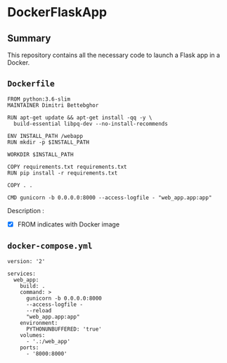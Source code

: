 # DockerFlaskApp

## Summary

This repository contains all the necessary code to launch a Flask app in a Docker.






## `Dockerfile` 

```console
FROM python:3.6-slim
MAINTAINER Dimitri Bettebghor

RUN apt-get update && apt-get install -qq -y \
  build-essential libpq-dev --no-install-recommends

ENV INSTALL_PATH /webapp
RUN mkdir -p $INSTALL_PATH

WORKDIR $INSTALL_PATH

COPY requirements.txt requirements.txt
RUN pip install -r requirements.txt

COPY . .

CMD gunicorn -b 0.0.0.0:8000 --access-logfile - "web_app.app:app"
```

Description :
- [x] FROM indicates with Docker image 


## `docker-compose.yml` 

```console
version: '2'

services:
  web_app:
    build: .
    command: >
      gunicorn -b 0.0.0.0:8000
      --access-logfile -
      --reload
      "web_app.app:app"
    environment:
      PYTHONUNBUFFERED: 'true'
    volumes:
      - '.:/web_app'
    ports:
      - '8000:8000'
```

